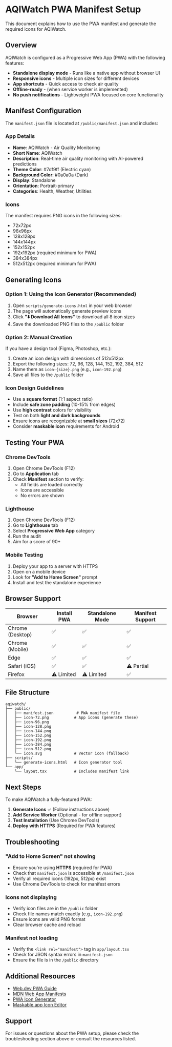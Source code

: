 # AQIWatch PWA Manifest Setup

This document explains how to use the PWA manifest and generate the required icons for AQIWatch.

## Overview

AQIWatch is configured as a Progressive Web App (PWA) with the following features:
- **Standalone display mode** - Runs like a native app without browser UI
- **Responsive icons** - Multiple icon sizes for different devices
- **App shortcuts** - Quick access to check air quality
- **Offline-ready** - (when service worker is implemented)
- **No push notifications** - Lightweight PWA focused on core functionality

## Manifest Configuration

The `manifest.json` file is located at `/public/manifest.json` and includes:

### App Details
- **Name**: AQIWatch - Air Quality Monitoring
- **Short Name**: AQIWatch
- **Description**: Real-time air quality monitoring with AI-powered predictions
- **Theme Color**: #7df9ff (Electric cyan)
- **Background Color**: #0a0a0a (Dark)
- **Display**: Standalone
- **Orientation**: Portrait-primary
- **Categories**: Health, Weather, Utilities

### Icons
The manifest requires PNG icons in the following sizes:
- 72x72px
- 96x96px
- 128x128px
- 144x144px
- 152x152px
- 192x192px (required minimum for PWA)
- 384x384px
- 512x512px (required minimum for PWA)

## Generating Icons

### Option 1: Using the Icon Generator (Recommended)

1. Open `scripts/generate-icons.html` in your web browser
2. The page will automatically generate preview icons
3. Click **"⬇️ Download All Icons"** to download all 8 icon sizes
4. Save the downloaded PNG files to the `/public` folder

### Option 2: Manual Creation

If you have a design tool (Figma, Photoshop, etc.):
1. Create an icon design with dimensions of 512x512px
2. Export the following sizes: 72, 96, 128, 144, 152, 192, 384, 512
3. Name them as `icon-{size}.png` (e.g., `icon-192.png`)
4. Save all files to the `/public` folder

### Icon Design Guidelines

- Use a **square format** (1:1 aspect ratio)
- Include **safe zone padding** (10-15% from edges)
- Use **high contrast** colors for visibility
- Test on both **light and dark backgrounds**
- Ensure icons are recognizable at **small sizes** (72x72)
- Consider **maskable icon** requirements for Android

## Testing Your PWA

### Chrome DevTools
1. Open Chrome DevTools (F12)
2. Go to **Application** tab
3. Check **Manifest** section to verify:
   - All fields are loaded correctly
   - Icons are accessible
   - No errors are shown

### Lighthouse
1. Open Chrome DevTools (F12)
2. Go to **Lighthouse** tab
3. Select **Progressive Web App** category
4. Run the audit
5. Aim for a score of 90+

### Mobile Testing
1. Deploy your app to a server with HTTPS
2. Open on a mobile device
3. Look for **"Add to Home Screen"** prompt
4. Install and test the standalone experience

## Browser Support

| Browser | Install PWA | Standalone Mode | Manifest Support |
|---------|-------------|-----------------|------------------|
| Chrome (Desktop) | ✅ | ✅ | ✅ |
| Chrome (Mobile) | ✅ | ✅ | ✅ |
| Edge | ✅ | ✅ | ✅ |
| Safari (iOS) | ✅ | ✅ | ⚠️ Partial |
| Firefox | ⚠️ Limited | ⚠️ Limited | ✅ |

## File Structure

```
aqiwatch/
├── public/
│   ├── manifest.json          # PWA manifest file
│   ├── icon-72.png           # App icons (generate these)
│   ├── icon-96.png
│   ├── icon-128.png
│   ├── icon-144.png
│   ├── icon-152.png
│   ├── icon-192.png
│   ├── icon-384.png
│   ├── icon-512.png
│   └── icon.svg              # Vector icon (fallback)
├── scripts/
│   └── generate-icons.html   # Icon generator tool
└── app/
    └── layout.tsx            # Includes manifest link
```

## Next Steps

To make AQIWatch a fully-featured PWA:

1. **Generate Icons** ✓ (Follow instructions above)
2. **Add Service Worker** (Optional - for offline support)
3. **Test Installation** (Use Chrome DevTools)
4. **Deploy with HTTPS** (Required for PWA features)

## Troubleshooting

### "Add to Home Screen" not showing
- Ensure you're using **HTTPS** (required for PWA)
- Check that `manifest.json` is accessible at `/manifest.json`
- Verify all required icons (192px, 512px) exist
- Use Chrome DevTools to check for manifest errors

### Icons not displaying
- Verify icon files are in the `/public` folder
- Check file names match exactly (e.g., `icon-192.png`)
- Ensure icons are valid PNG format
- Clear browser cache and reload

### Manifest not loading
- Verify the `<link rel="manifest">` tag in `app/layout.tsx`
- Check for JSON syntax errors in `manifest.json`
- Ensure the file is in the `/public` directory

## Additional Resources

- [Web.dev PWA Guide](https://web.dev/progressive-web-apps/)
- [MDN Web App Manifests](https://developer.mozilla.org/en-US/docs/Web/Manifest)
- [PWA Icon Generator](https://www.simicart.com/manifest-generator.html/)
- [Maskable.app Icon Editor](https://maskable.app/editor)

## Support

For issues or questions about the PWA setup, please check the troubleshooting section above or consult the resources listed.

